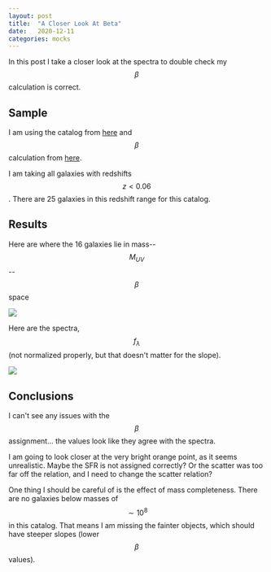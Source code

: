 ```yaml
---
layout: post
title:  "A Closer Look At Beta"
date:   2020-12-11
categories: mocks
---
```


In this post I take a closer look at the spectra to double check my  $$\beta$$ calculation is correct.


## Sample

I am using the catalog from <a href="https://ndrakos.github.io/blog/mocks/SED_Methods_Part_II/">here</a> and $$\beta$$ calculation from <a href="https://ndrakos.github.io/blog/mocks/SED_Method_Updates/">here</a>.

I am taking all galaxies with redshifts $$z<0.06$$. There are 25 galaxies in this redshift range for this catalog.

## Results

Here are where the 16 galaxies lie in mass--$$M_{UV}$$--$$\beta$$ space

<img src="{{ site.baseurl }}/assets/plots/20201211_MUV_testpoints.png">

Here are the spectra, $$f_{\lambda}$$ (not normalized properly, but that doesn't matter for the slope).

<img src="{{ site.baseurl }}/assets/plots/20201211_MUV_testpoints_spectra.png">


## Conclusions

I can't see any issues with the $$\beta$$ assignment... the values look like they agree with the spectra.

I am going to look closer at the very bright orange point, as it seems unrealistic. Maybe the SFR is not assigned correctly? Or the scatter was too far off the relation, and I need to change the scatter relation?

One thing I should be careful of is the effect of mass completeness. There are no galaxies below masses of $$\sim 10^8$$ in this catalog. That means I am missing the fainter objects, which should have steeper slopes (lower $$\beta$$ values).
